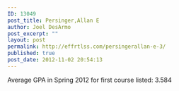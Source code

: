 ```yaml
---
ID: 13049
post_title: Persinger,Allan E
author: Joel DesArmo
post_excerpt: ""
layout: post
permalink: http://effrtlss.com/persingerallan-e-3/
published: true
post_date: 2012-11-02 20:54:13
---
```

<p>Average GPA in Spring 2012 for first course listed: 3.584</p>